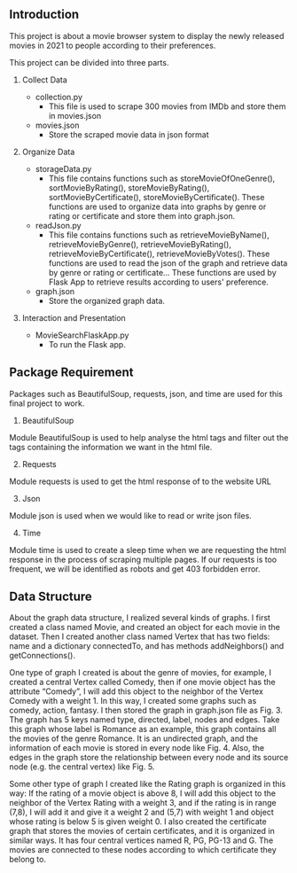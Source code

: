 ## Introduction
This project is about a movie browser system to display the newly released movies in 2021 to people according to their preferences. 

This project can be divided into three parts.

1. Collect Data
   - collection.py
     - This file is used to scrape 300 movies from IMDb and store them in movies.json
   - movies.json
     - Store the scraped movie data in json format

2. Organize Data
   - storageData.py
     - This file contains functions such as storeMovieOfOneGenre(), sortMovieByRating(), storeMovieByRating(), sortMovieByCertificate(), storeMovieByCertificate(). These functions are used to organize data into graphs by genre or rating or certificate and store them into graph.json.
   - readJson.py
     - This file contains functions such as retrieveMovieByName(), retrieveMovieByGenre(), retrieveMovieByRating(),
     retrieveMovieByCertificate(),
     retrieveMovieByVotes(). These functions are used to read the json of the graph and retrieve  data by genre or rating or certificate... These functions are used by Flask App to retrieve results according to users' preference.
   - graph.json
     - Store the organized graph data.
3. Interaction and Presentation
   - MovieSearchFlaskApp.py
     - To run the Flask app.


## Package Requirement
Packages such as BeautifulSoup, requests, json, and time are used for this final project to work.
1. BeautifulSoup

Module BeautifulSoup is used to help analyse the html tags and filter out the tags containing the information we want in the html file.

2. Requests

Module requests is used to get the html response of to the website URL

3. Json

Module json is used when we would like to read or write json files.

4. Time

Module time is used to create a sleep time when we are requesting the html response in the process of scraping multiple pages. If our requests is too frequent, we will be identified as robots and get 403 forbidden error.

## Data Structure

About the graph data structure, I realized several kinds of graphs. I first created a class named Movie, and created an object for each movie in the dataset. Then I created another class named Vertex that has two fields: name and a dictionary connectedTo, and has methods addNeighbors() and getConnections().

One type of graph I created is about the genre of movies, for example, I created a central Vertex called Comedy, then if one movie object has the attribute “Comedy”, I will add this object to the neighbor of the Vertex Comedy with a weight 1. In this way, I created some graphs such as comedy, action, fantasy. I then stored the graph in graph.json file as Fig. 3. The graph has 5 keys named type, directed, label, nodes and edges. Take this graph whose label is Romance as an example, this graph contains all the movies of the genre Romance. It is an undirected graph, and the information of each movie is stored in every node like Fig. 4. Also, the edges in the graph store the relationship between every node and its source node (e.g. the central vertex) like Fig. 5. 

Some other type of graph I created like the Rating graph is organized in this way: If the rating of a movie object is above 8, I will add this object to the neighbor of the Vertex Rating with a weight 3, and if the rating is in range (7,8), I will add it and give it a weight 2 and (5,7) with weight 1 and object whose rating is below 5 is given weight 0. I also created the certificate graph that stores the movies of certain certificates, and it is organized in similar ways. It has four central vertices named R, PG, PG-13 and G. The movies are connected to these nodes according to which certificate they belong to.
